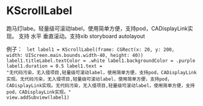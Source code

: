 # KScrollLabel 
跑马灯labe。轻量级可滚动label，使用简单方便，支持pod，CADisplayLink实现。
支持 水平 垂直滚动。支持xib storyboard autolayout


例子：
<code>
 let label1 = KScrollLabel(frame: CGRect(x: 20, y: 200, width: UIScreen.main.bounds.width-40, height: 40))
        label1.titleLabel.textColor = .white
        label1.backgroundColor = .purple
        label1.duration = 0.5
        label1.text = "无代码污染，无入侵项目,轻量级可滚动label，使用简单方便，支持pod，CADisplayLink实现。无代码污染，无入侵项目,轻量级可滚动label，使用简单方便，支持pod，CADisplayLink实现。无代码污染，无入侵项目,轻量级可滚动label，使用简单方便，支持pod，CADisplayLink实现。"
        view.addSubview(label1)
</code>
